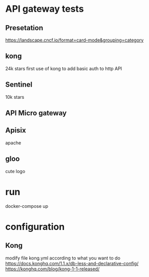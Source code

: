 # API gateway tests
## Presetation
https://landscape.cncf.io/format=card-mode&grouping=category
## kong
24k stars
first use of kong to add basic auth to http API
## Sentinel
10k stars
## API Micro gateway
## Apisix
apache
## gloo
cute logo
## 

# run
docker-compose up

# configuration
## Kong
modify file kong.yml according to what you want to do
https://docs.konghq.com/1.1.x/db-less-and-declarative-config/
https://konghq.com/blog/kong-1-1-released/
